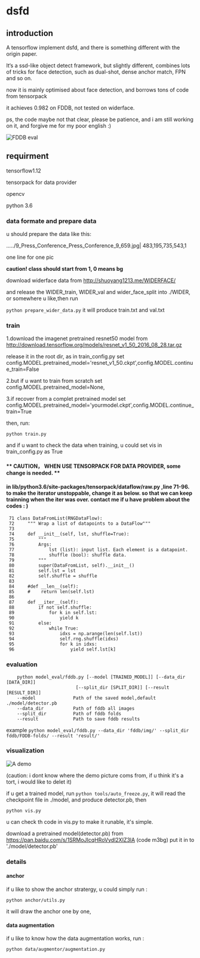 # dsfd

## introduction

A tensorflow implement dsfd, and there is something different with the origin paper.

It‘s a ssd-like object detect framework, but slightly different, combines lots of tricks for face detection, such as dual-shot, dense anchor match, FPN and so on.

now it is mainly optimised about face detection, and borrows tons of code from tensorpack

it achieves 0.982 on FDDB, not tested on widerface. 


ps, the code maybe not that clear, please be patience, and i am still working on it, and forgive me for my poor english :)

![FDDB eval](https://github.com/610265158/dsfd_tensorflow/blob/master/Figure_1.png)

## requirment

tensorflow1.12

tensorpack for data provider

opencv

python 3.6


### data formate and prepare data

u should prepare the data like this:

...../9_Press_Conference_Press_Conference_9_659.jpg| 483,195,735,543,1

one line for one pic

**caution! class should start from 1, 0 means bg**


download widerface data from http://shuoyang1213.me/WIDERFACE/

and release the WIDER_train, WIDER_val and wider_face_split into ./WIDER, or somewhere u like,then run

`python prepare_wider_data.py` it will produce train.txt and val.txt


### train
1.download the imagenet pretrained resnet50 model from http://download.tensorflow.org/models/resnet_v1_50_2016_08_28.tar.gz

release it in the root dir,
as in train_config.py set config.MODEL.pretrained_model='resnet_v1_50.ckpt',config.MODEL.continue_train=False

2.but if u want to train from scratch set config.MODEL.pretrained_model=None,

3.if recover from a complet pretrained model  set config.MODEL.pretrained_model='yourmodel.ckpt',config.MODEL.continue_train=True

then, run:

`python train.py`

and if u want to check the data when training, u could set vis in train_config.py as True


#### ** CAUTION， WHEN USE TENSORPACK FOR DATA PROVIDER, some change is needed. **
#### in lib/python3.6/site-packages/tensorpack/dataflow/raw.py ,line 71-96. to make the iterator unstoppable, change it as below. so that we can keep trainning when the iter was over. contact me if u have problem about the codes : )
```
 71 class DataFromList(RNGDataFlow):
 72     """ Wrap a list of datapoints to a DataFlow"""
 73 
 74     def __init__(self, lst, shuffle=True):
 75         """
 76         Args:
 77             lst (list): input list. Each element is a datapoint.
 78             shuffle (bool): shuffle data.
 79         """
 80         super(DataFromList, self).__init__()
 81         self.lst = lst
 82         self.shuffle = shuffle
 83     
 84     #def __len__(self):
 85     #    return len(self.lst)
 86 
 87     def __iter__(self):
 88         if not self.shuffle:
 89             for k in self.lst:
 90                 yield k
 91         else:
 92             while True:
 93                 idxs = np.arange(len(self.lst))
 94                 self.rng.shuffle(idxs)
 95                 for k in idxs:
 96                     yield self.lst[k]
```



### evaluation

```
    python model_eval/fddb.py [--model [TRAINED_MODEL]] [--data_dir [DATA_DIR]]
                          [--split_dir [SPLIT_DIR]] [--result [RESULT_DIR]]
    --model              Path of the saved model,default ./model/detector.pb
    --data_dir           Path of fddb all images
    --split_dir          Path of fddb folds
    --result             Path to save fddb results
 ```
    
example `python model_eval/fddb.py --data_dir 'fddb/img/' --split_dir fddb/FDDB-folds/ --result 'result/' `

### visualization
![A demo](https://github.com/610265158/dsfd_tensorflow/blob/master/res_screenshot_11.05.2019.png)

(caution: i dont know where the demo picture coms from, if u think it's a tort, i would like to delet it)

if u get a trained model, run `python tools/auto_freeze.py`, it will read the checkpoint file in ./model, and produce detector.pb, then

`python vis.py`

u can check th code in vis.py to make it runable, it's simple.


download a pretrained model(detector.pb) from https://pan.baidu.com/s/1SRMoJIcqHRoVydl2XIZ3lA (code m3bg)
put it in to './model/detector.pb'


### details
#### anchor

if u like to show the anchor stratergy, u could simply run :

`python anchor/utils.py`


it will draw the anchor one by one,


#### data augmentation

if u like to know how the data augmentation works, run :

`python data/augmentor/augmentation.py`
